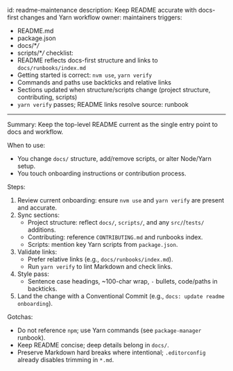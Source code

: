 id: readme-maintenance
description: Keep README accurate with docs-first changes and Yarn workflow
owner: maintainers
triggers:

- README.md
- package.json
- docs/\*_/_
- scripts/\*_/_
  checklist:
- README reflects docs-first structure and links to `docs/runbooks/index.md`
- Getting started is correct: `nvm use`, `yarn verify`
- Commands and paths use backticks and relative links
- Sections updated when structure/scripts change (project structure, contributing, scripts)
- `yarn verify` passes; README links resolve
  source: runbook

---

Summary: Keep the top-level README current as the single entry point to docs and workflow.

When to use:

- You change `docs/` structure, add/remove scripts, or alter Node/Yarn setup.
- You touch onboarding instructions or contribution process.

Steps:

1. Review current onboarding: ensure `nvm use` and `yarn verify` are present and accurate.
2. Sync sections:
   - Project structure: reflect `docs/`, `scripts/`, and any `src/`/`tests/` additions.
   - Contributing: reference `CONTRIBUTING.md` and runbooks index.
   - Scripts: mention key Yarn scripts from `package.json`.
3. Validate links:
   - Prefer relative links (e.g., `docs/runbooks/index.md`).
   - Run `yarn verify` to lint Markdown and check links.
4. Style pass:
   - Sentence case headings, ~100-char wrap, `-` bullets, code/paths in backticks.
5. Land the change with a Conventional Commit (e.g., `docs: update readme onboarding`).

Gotchas:

- Do not reference `npm`; use Yarn commands (see `package-manager` runbook).
- Keep README concise; deep details belong in `docs/`.
- Preserve Markdown hard breaks where intentional; `.editorconfig` already disables trimming in `*.md`.

